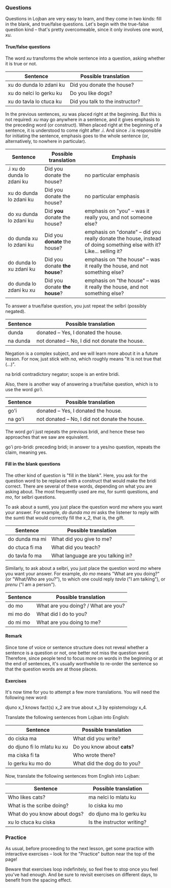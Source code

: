 ### Questions

Questions in Lojban are very easy to learn, and they come in two kinds: fill in the blank, and true/false questions.
Let's begin with the true-false question kind &ndash; that's pretty overcomeable, since it only involves one word, _xu_.

#### True/false questions
The word _xu_ transforms the whole sentence into a question, asking whether it is true or not.

|Sentence|Possible translation|
|--------|------|
|xu do dunda lo zdani ku|Did you donate the house?|
|xu do nelci lo gerku ku|Do you like dogs?|
|xu do tavla lo ctuca ku|Did you talk to the instructor?|

In the previous sentences, _xu_ was placed right at the beginning.
But this is not required: _xu_ may go anywhere in a sentence, and it gives emphasis to the preceding word (or construct).
When placed right at the beginning of a sentence, it is understood to come right after _.i_.
And since _.i_ is responsible for initiating the sentence, emphasis goes to the whole sentence (or, alternatively, to nowhere in particular).

|Sentence|Possible translation|Emphasis|
|--------|------|------|
|.i xu do dunda lo zdani ku|Did you donate the house?|no particular emphasis|
|xu do dunda lo zdani ku|Did you donate the house?|no particular emphasis|
|do xu dunda lo zdani ku|Did **you** donate the house?|emphasis on "you" &ndash; was it really you, and not someone else?|
|do dunda xu lo zdani ku|Did you **donate** the house?|emphasis on "donate" &ndash; did you really donate the house, instead of doing something else with it? Like... selling it?|
|do dunda lo xu zdani ku|Did you donate **the house**?|emphasis on "the house" &ndash; was it really the house, and not something else?|
|do dunda lo zdani ku xu|Did you donate **the house**?|emphasis on "the house" &ndash; was it really the house, and not something else?|

To answer a true/false question, you just repeat the selbri (possibly negated).

|Sentence|Possible translation|
|--------|------|
|dunda|donated &ndash; Yes, I donated the house.|
|na dunda|not donated &ndash; No, I did not donate the house.|

Negation is a complex subject, and we will learn more about it in a future lesson.
For now, just stick with _na_, which roughly means "It is not true that (...)".

<span class="definition-head">na</span> bridi contradictory negator; scope is an entire bridi.

Also, there is another way of answering a true/false question, which is to use the word _go'i_.

|Sentence|Possible translation|
|--------|------|
|go'i|donated &ndash; Yes, I donated the house.|
|na go'i|not donated &ndash; No, I did not donate the house.|

The word _go'i_ just repeats the previous bridi, and hence these two approaches that we saw are equivalent.

<span class="definition-head">go'i</span> pro-bridi: preceding bridi; in answer to a yes/no question, repeats the claim, meaning yes.

#### Fill in the blank questions

The other kind of question is "fill in the blank".
Here, you ask for the question word to be replaced with a construct that would make the bridi correct.
There are several of these words, depending on what you are asking about.
The most frequently used are _ma_, for sumti questions, and _mo_, for selbri questions.

To ask about a sumti, you just place the question word _ma_ where you want your answer.
For example, _do dunda ma mi_ asks the listener to reply with the sumti that would correctly fill the x_2, that is, the gift.

|Sentence|Possible translation|
|--------|------|
|do dunda ma mi|What did you give to me?|
|do ctuca fi ma|What did you teach?|
|do tavla fo ma|What language are you talking in?|

Similarly, to ask about a selbri, you just place the question word _mo_ where you want your answer.
For example, _do mo_ means "What are you doing?" (or "What/Who are you?"), to which one could reply _tavla_ ("I am talking"), or _prenu_ ("I am a person").

|Sentence|Possible translation|
|--------|------|
|do mo|What are you doing? / What are you?|
|mi mo do|What did I do to you?|
|do mi mo|What are you doing to me?|


#### Remark

Since tone of voice or sentence structure does not reveal whether a sentence is a question or not, one better not miss the question word.
Therefore, since people tend to focus more on words in the beginning or at the end of sentences, it's usually worthwhile to re-order the sentence so that the question words are at those places.

<!--
If that is not feasable, pau is an attitudinal marking that the sentence is a question. Contrary, pau nai explicitly marks any question as being rhetorical.
While we are on the topic of questions, it's also appropriate to mention the word kau, which is a marker for indirect question. What's an indirect question, then? Well, take a look at the sentence: mi djuno lo du'u ma kau zdani do - I know what is your home.
-->

#### Exercises

It's now time for you to attempt a few more translations.
You will need the following new word:

<span class="definition-head">djuno</span> x_1 knows fact(s) x_2 are true about x_3 by epistemology x_4.

Translate the following sentences from Lojban into English:

|Sentence|Possible translation|
|--------|-----------|
|do ciska ma|<span class="spoiler-answer">What did you write?</span>|
|do djuno fi lo mlatu ku xu|<span class="spoiler-answer">Do you know about **cats**?</span>|
|ma ciska fi ta|<span class="spoiler-answer">Who wrote there?</span>|
|lo gerku ku mo do|<span class="spoiler-answer">What did the dog do to you?</span>|

Now, translate the following sentences from English into Lojban:

|Sentence|Possible translation|
|--------|-----------|
|Who likes cats?|<span class="spoiler-answer">ma nelci lo mlatu ku</span>|
|What is the scribe doing?|<span class="spoiler-answer">lo ciska ku mo</span>|
|What do you know about dogs?|<span class="spoiler-answer">do djuno ma lo gerku ku</span>|
|xu lo ctuca ku ciska|<span class="spoiler-answer">Is the instructor writing?</span>|

### Practice

As usual, before proceeding to the next lesson, get some practice with interactive exercises &ndash; look for the "Practice" button near the top of the page!

Beware that exercises loop indefinitely, so feel free to stop once you feel you've had enough.
And be sure to revisit exercises on different days, to benefit from the spacing effect.

